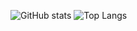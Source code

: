 ![GitHub stats](https://github-readme-stats.vercel.app/api?username=l5n0&show_icons=true&theme=chartreuse-dark&width=500)
![Top Langs](https://github-readme-stats.vercel.app/api/top-langs/?username=l5n0&langs_count=8&theme=chartreuse-dark&width=500)

